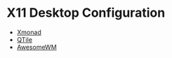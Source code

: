 # X11 Desktop Configuration

- [Xmonad](https://github.com/xmonad/xmonad)
- [QTile](https://github.com/qtile/qtile)
- [AwesomeWM](https://github.com/AwesomeWM/awesome)
